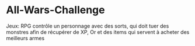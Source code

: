 # All-Wars-Challenge
Jeux: RPG contrôle un personnage avec des sorts, qui doit tuer des monstres afin de récupérer de XP, Or et des items qui servent à acheter des meilleurs armes
